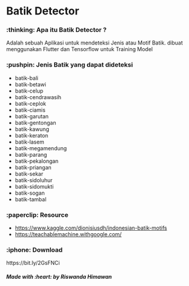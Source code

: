
# Batik Detector


<h3> :thinking: Apa itu Batik Detector ? </h3>

<p> Adalah sebuah Aplikasi untuk mendeteksi Jenis atau Motif Batik.
  dibuat menggunakan Flutter dan Tensorflow untuk Training Model</p>
 

<h3> 	:pushpin: Jenis Batik yang dapat dideteksi</h3>

* batik-bali
* batik-betawi
* batik-celup
* batik-cendrawasih
* batik-ceplok
* batik-ciamis
* batik-garutan
* batik-gentongan
* batik-kawung
* batik-keraton
* batik-lasem
* batik-megamendung
* batik-parang
* batik-pekalongan
* batik-priangan
* batik-sekar
* batik-sidoluhur
* batik-sidomukti
* batik-sogan
* batik-tambal
  
<h3> :paperclip: Resource </h3>

* https://www.kaggle.com/dionisiusdh/indonesian-batik-motifs
* https://teachablemachine.withgoogle.com/


  
<h3> :iphone: Download </h3>
<p> https://bit.ly/2GsFNCi</p>

<h5> Made with :heart: by Riswanda Himawan </h3>


